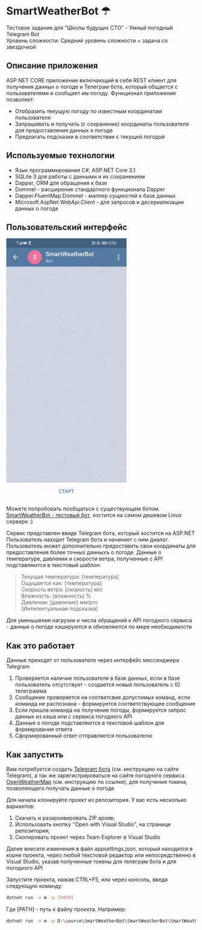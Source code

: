 # SmartWeatherBot  ☂
Тестовое задание для "Школы будущих СТО" - Умный погодный Telegram Bot  
Уровень сложности: Средний уровень сложности + задача со звездочкой
## Описание приложения

ASP NET CORE приложение включающий в себя REST клиент для получения данных о погоде и Телеграм бота, который общается с пользователями и сообщает им погоду. 
Функционал приложения позволяет:
  - Отобразить текущую погоду по известным координатам пользователя
  - Запрашивать и получать (с сохранение) координаты пользователя для предоставления данных о погоде
  - Предлагать подсказки в соответствии с текущей погодой

## Используемые технологии

  - Язык программирования C#, ASP.NET Core 3.1
  - SQLite 3 для работы с данными и их сохранением
  - Dapper, ORM для обращения к базе
  - Dommel - расширение стандартного функционала Dapper
  - Dapper.FluentMap.Dommel - маппер сущностей к базе данных
  - Microsoft.AspNet.WebApi.Client - для запросов и десериализации данных о погоде
  
## Пользовательский интерфейс

[![./demo.gif](./demo.gif)](./demo.gif)

Можете попробовать пообщаться с существующем ботом.
[SmartWeatherBot - тестовый бот](https://t.me/smart_weather_rus_bot?start=hello), хостится на самом дешевом Linux сервере :)

Сервис представлен ввиде Telegram бота, который хостится на ASP.NET
Пользователь находит Telegram бота и начинает с ним диалог. Пользователь может дополнительно предоставить свои координаты для предоставления более точных данныхъ о погоде.
Данные о температуре, давлении и скорости ветра, полученные с API подставляются в текстовый шаблон:
> Текущая температура: [температура]  
> Ощущается как: [температура]  
> Скорость ветра: [скорость] м/с  
> Влажность: [влажность] %  
> Давление: [давление] мм/ртс  
> [Интелектуальная подсказка]

Для уменьшения нагрузки и числа обращений к API погодного сервиса - данные о погоде кэшируются и обновляются по мере необходимости

## Как это работает

Данные приходят от пользователя через интерфейс мессенджера Telegram
1. Проверяется наличие пользователя в базе данных, если в базе пользователь отсутствует - создается новый пользователь с ID телеграмма
2. Сообщение проверяется на соответсвие допустимых команд, если команда не распознана - формируется соответствующее сообщение
3. Если пришла команда на получение погоды, формируется запрос данных из кэша или с сервиса погодного API
4. Данные о погоде подставляются в текстовой шаблон для формирования ответа
5. Сформированный ответ отправляется пользователю

## Как запустить

Вам потребуется создать [Telegram бота](https://core.telegram.org/bots#3-how-do-i-create-a-bot) (см. инструкцию на сайте Telegram), а так же 
зарегистрироваться на сайте погодного сервиса [OpenWeatherMap](https://openweathermap.org/guide) (см. инструкцию по ссылке), 
для получения токена, позволяющего получать данные о погоде

Для начала клонируйте проект из репозитория. У вас есть несколько вариантов:
1. Скачать и разархивировать ZIP архив;
2. Использовать кнопку "Open with Visual Studio", на странице репозитория;
3. Скопировать проект через Team Explorer в Visual Studio

Далее внесите изменения в файл appsettings.json, который находится в корне проекта,
через любой текстовой редактор или непосредственно в Visual Studio, указав полученные токены для телеграм бота и для погодного API

Запустите проекта, нажав CTRL+F5, или через консоль, введя следующую команду:
```sh
dotnet run -v m -p [PATH]
```

Где [PATH] - путь к файлу проекта. Например:
```sh
dotnet run -v m -p D:\source\SmartWeatherBot\SmartWeatherBot\SmartWeatherBot.csproj
```

